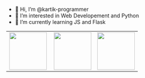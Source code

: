 - 👋 Hi, I’m @kartik-programmer
- 👀 I’m interested in Web Developement and Python
- 🌱 I’m currently learning JS and Flask
<table>
  <tr\>
<td><img src="https://upload.wikimedia.org/wikipedia/commons/thumb/9/99/Unofficial_JavaScript_logo_2.svg/480px-Unofficial_JavaScript_logo_2.svg.png" width=100></td>
<td><img src="https://upload.wikimedia.org/wikipedia/commons/thumb/c/c3/Python-logo-notext.svg/768px-Python-logo-notext.svg.png" align="right" width=100></td>
    <td><img src="https://www.kindpng.com/picc/m/188-1882416_flask-python-logo-hd-png-download.png" width=100></td>
  </tr>
  </table>

<!---
kartik-programmer/kartik-programmer is a ✨ special ✨ repository because its `README.md` (this file) appears on your GitHub profile.
You can click the Preview link to take a look at your changes.
--->
